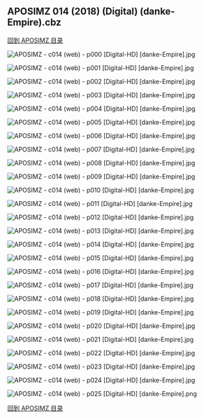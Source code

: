 ## APOSIMZ 014 (2018) (Digital) (danke-Empire).cbz


[回到 APOSIMZ 目录](https://github.com/alicewish/markdown/blob/master/series/APOSIMZ.md)


![APOSIMZ - c014 (web) - p000 [Digital-HD] [danke-Empire].jpg](https://wx1.sinaimg.cn/large/6a9fdecaly1fr2ithjllbj21kw2901kx.jpg)

![APOSIMZ - c014 (web) - p001 [Digital-HD] [danke-Empire].jpg](https://wx1.sinaimg.cn/large/6a9fdecaly1fr2ito2xalj21kw290h5w.jpg)

![APOSIMZ - c014 (web) - p002 [Digital-HD] [danke-Empire].jpg](https://wx1.sinaimg.cn/large/6a9fdecaly1fr2itvrr66j21kw2904qp.jpg)

![APOSIMZ - c014 (web) - p003 [Digital-HD] [danke-Empire].jpg](https://wx1.sinaimg.cn/large/6a9fdecaly1fr2itzmdtjj21kw290e81.jpg)

![APOSIMZ - c014 (web) - p004 [Digital-HD] [danke-Empire].jpg](https://wx1.sinaimg.cn/large/6a9fdecaly1fr2iu4o9vgj21kw290b29.jpg)

![APOSIMZ - c014 (web) - p005 [Digital-HD] [danke-Empire].jpg](https://wx1.sinaimg.cn/large/6a9fdecaly1fr2iufrl1zj21kw290kjl.jpg)

![APOSIMZ - c014 (web) - p006 [Digital-HD] [danke-Empire].jpg](https://wx1.sinaimg.cn/large/6a9fdecaly1fr2ium502oj21kw290npd.jpg)

![APOSIMZ - c014 (web) - p007 [Digital-HD] [danke-Empire].jpg](https://wx1.sinaimg.cn/large/6a9fdecaly1fr2ius3ehxj21kw290b29.jpg)

![APOSIMZ - c014 (web) - p008 [Digital-HD] [danke-Empire].jpg](https://wx1.sinaimg.cn/large/6a9fdecaly1fr2iuzbxyaj21kw290kjl.jpg)

![APOSIMZ - c014 (web) - p009 [Digital-HD] [danke-Empire].jpg](https://wx1.sinaimg.cn/large/6a9fdecaly1fr2iv8n6nrj21kw290b29.jpg)

![APOSIMZ - c014 (web) - p010 [Digital-HD] [danke-Empire].jpg](https://wx1.sinaimg.cn/large/6a9fdecaly1fr2ivkcgcgj21kw290hdt.jpg)

![APOSIMZ - c014 (web) - p011 [Digital-HD] [danke-Empire].jpg](https://wx1.sinaimg.cn/large/6a9fdecaly1fr2ivqhimwj21kw290kjl.jpg)

![APOSIMZ - c014 (web) - p012 [Digital-HD] [danke-Empire].jpg](https://wx1.sinaimg.cn/large/6a9fdecaly1fr2iw1m8hrj21kw2901ky.jpg)

![APOSIMZ - c014 (web) - p013 [Digital-HD] [danke-Empire].jpg](https://wx1.sinaimg.cn/large/6a9fdecaly1fr2iwafqrzj21kw2901ky.jpg)

![APOSIMZ - c014 (web) - p014 [Digital-HD] [danke-Empire].jpg](https://wx1.sinaimg.cn/large/6a9fdecaly1fr2iwgs3czj21kw2901ky.jpg)

![APOSIMZ - c014 (web) - p015 [Digital-HD] [danke-Empire].jpg](https://wx1.sinaimg.cn/large/6a9fdecaly1fr2iwqpw4kj21kw290x6p.jpg)

![APOSIMZ - c014 (web) - p016 [Digital-HD] [danke-Empire].jpg](https://wx1.sinaimg.cn/large/6a9fdecaly1fr2ix1ifcwj21kw290hdt.jpg)

![APOSIMZ - c014 (web) - p017 [Digital-HD] [danke-Empire].jpg](https://wx1.sinaimg.cn/large/6a9fdecaly1fr2ix6tanwj21kw290npd.jpg)

![APOSIMZ - c014 (web) - p018 [Digital-HD] [danke-Empire].jpg](https://wx1.sinaimg.cn/large/6a9fdecaly1fr2ixg6z00j21kw2907wh.jpg)

![APOSIMZ - c014 (web) - p019 [Digital-HD] [danke-Empire].jpg](https://wx1.sinaimg.cn/large/6a9fdecaly1fr2ixlwj9gj21kw290qv5.jpg)

![APOSIMZ - c014 (web) - p020 [Digital-HD] [danke-Empire].jpg](https://wx1.sinaimg.cn/large/6a9fdecaly1fr2ixx39i7j21kw290qv5.jpg)

![APOSIMZ - c014 (web) - p021 [Digital-HD] [danke-Empire].jpg](https://wx1.sinaimg.cn/large/6a9fdecaly1fr2iy5n7kcj21kw290u0x.jpg)

![APOSIMZ - c014 (web) - p022 [Digital-HD] [danke-Empire].jpg](https://wx1.sinaimg.cn/large/6a9fdecaly1fr2iyeffs3j21kw2901kx.jpg)

![APOSIMZ - c014 (web) - p023 [Digital-HD] [danke-Empire].jpg](https://wx1.sinaimg.cn/large/6a9fdecaly1fr2iyk5nlcj21kw290x32.jpg)

![APOSIMZ - c014 (web) - p024 [Digital-HD] [danke-Empire].jpg](https://wx1.sinaimg.cn/large/6a9fdecaly1fr2iz1d1c4j21kw2904le.jpg)

![APOSIMZ - c014 (web) - p025 [Digital-HD] [danke-Empire].png](https://wx1.sinaimg.cn/large/6a9fdecaly1fr2iz388ryj21kw2900qj.jpg)

[回到 APOSIMZ 目录](https://github.com/alicewish/markdown/blob/master/series/APOSIMZ.md)

